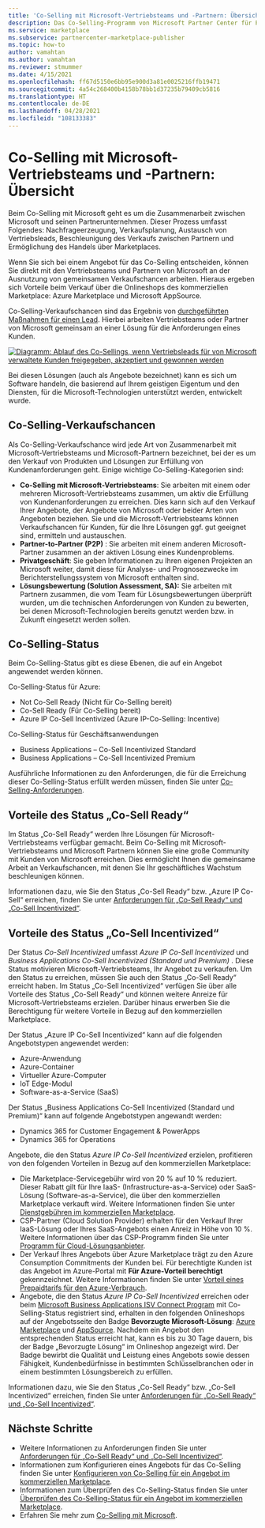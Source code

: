 ```yaml
---
title: 'Co-Selling mit Microsoft-Vertriebsteams und -Partnern: Übersicht'
description: Das Co-Selling-Programm von Microsoft Partner Center für Partner kann Ihnen helfen, einen sehr großen Kundenstamm zu erreichen und neue Verkäufe zu generieren.
ms.service: marketplace
ms.subservice: partnercenter-marketplace-publisher
ms.topic: how-to
author: vamahtan
ms.author: vamahtan
ms.reviewer: stmummer
ms.date: 4/15/2021
ms.openlocfilehash: ff67d5150e6bb95e900d3a81e0025216ffb19471
ms.sourcegitcommit: 4a54c268400b4158b78bb1d37235b79409cb5816
ms.translationtype: HT
ms.contentlocale: de-DE
ms.lasthandoff: 04/28/2021
ms.locfileid: "108133383"
---
```

# <a name="co-sell-with-microsoft-sales-teams-and-partners-overview"></a>Co-Selling mit Microsoft-Vertriebsteams und -Partnern: Übersicht

Beim Co-Selling mit Microsoft geht es um die Zusammenarbeit zwischen Microsoft und seinen Partnerunternehmen. Dieser Prozess umfasst Folgendes: Nachfrageerzeugung, Verkaufsplanung, Austausch von Vertriebsleads, Beschleunigung des Verkaufs zwischen Partnern und Ermöglichung des Handels über Marketplaces.

Wenn Sie sich bei einem Angebot für das Co-Selling entscheiden, können Sie direkt mit den Vertriebsteams und Partnern von Microsoft an der Ausnutzung von gemeinsamen Verkaufschancen arbeiten. Hieraus ergeben sich Vorteile beim Verkauf über die Onlineshops des kommerziellen Marketplace: Azure Marketplace und Microsoft AppSource.

Co-Selling-Verkaufschancen sind das Ergebnis von [durchgeführten Maßnahmen für einen Lead](./partner-center-portal/commercial-marketplace-get-customer-leads.md). Hierbei arbeiten Vertriebsteams oder Partner von Microsoft gemeinsam an einer Lösung für die Anforderungen eines Kunden.

[![Diagramm: Ablauf des Co-Sellings, wenn Vertriebsleads für von Microsoft verwaltete Kunden freigegeben, akzeptiert und gewonnen werden](./media/marketplace-publishers-guide/marketplace-co-sell-v2.png)](./media/marketplace-publishers-guide/marketplace-co-sell-v2.png#lightbox)

Bei diesen Lösungen (auch als Angebote bezeichnet) kann es sich um Software handeln, die basierend auf Ihrem geistigen Eigentum und den Diensten, für die Microsoft-Technologien unterstützt werden, entwickelt wurde.

## <a name="co-sell-opportunities"></a>Co-Selling-Verkaufschancen

Als Co-Selling-Verkaufschance wird jede Art von Zusammenarbeit mit Microsoft-Vertriebsteams und Microsoft-Partnern bezeichnet, bei der es um den Verkauf von Produkten und Lösungen zur Erfüllung von Kundenanforderungen geht. Einige wichtige Co-Selling-Kategorien sind:

- **Co-Selling mit Microsoft-Vertriebsteams**: Sie arbeiten mit einem oder mehreren Microsoft-Vertriebsteams zusammen, um aktiv die Erfüllung von Kundenanforderungen zu erreichen. Dies kann sich auf den Verkauf Ihrer Angebote, der Angebote von Microsoft oder beider Arten von Angeboten beziehen. Sie und die Microsoft-Vertriebsteams können Verkaufschancen für Kunden, für die Ihre Lösungen ggf. gut geeignet sind, ermitteln und austauschen.
- **Partner-to-Partner (P2P)** : Sie arbeiten mit einem anderen Microsoft-Partner zusammen an der aktiven Lösung eines Kundenproblems.
- **Privatgeschäft**: Sie geben Informationen zu Ihren eigenen Projekten an Microsoft weiter, damit diese für Analyse- und Prognosezwecke im Berichterstellungssystem von Microsoft enthalten sind.
- **Lösungsbewertung (Solution Assessment, SA):** Sie arbeiten mit Partnern zusammen, die vom Team für Lösungsbewertungen überprüft wurden, um die technischen Anforderungen von Kunden zu bewerten, bei denen Microsoft-Technologien bereits genutzt werden bzw. in Zukunft eingesetzt werden sollen.

## <a name="co-sell-statuses"></a>Co-Selling-Status

Beim Co-Selling-Status gibt es diese Ebenen, die auf ein Angebot angewendet werden können.

Co-Selling-Status für Azure:

- Not Co-Sell Ready (Nicht für Co-Selling bereit)
- Co-Sell Ready (Für Co-Selling bereit)
- Azure IP Co-Sell Incentivized (Azure IP-Co-Selling: Incentive)

Co-Selling-Status für Geschäftsanwendungen
- Business Applications – Co-Sell Incentivized Standard
- Business Applications – Co-Sell Incentivized Premium  

Ausführliche Informationen zu den Anforderungen, die für die Erreichung dieser Co-Selling-Status erfüllt werden müssen, finden Sie unter [Co-Selling-Anforderungen](co-sell-requirements.md).

## <a name="benefits-of-co-sell-ready-status"></a>Vorteile des Status „Co-Sell Ready“

Im Status „Co-Sell Ready“ werden Ihre Lösungen für Microsoft-Vertriebsteams verfügbar gemacht. Beim Co-Selling mit Microsoft-Vertriebsteams und Microsoft Partnern können Sie eine große Community mit Kunden von Microsoft erreichen. Dies ermöglicht Ihnen die gemeinsame Arbeit an Verkaufschancen, mit denen Sie Ihr geschäftliches Wachstum beschleunigen können.

Informationen dazu, wie Sie den Status „Co-Sell Ready“ bzw. „Azure IP Co-Sell“ erreichen, finden Sie unter [Anforderungen für „Co-Sell Ready“ und „Co-Sell Incentivized“](co-sell-requirements.md).

## <a name="benefits-of-co-sell-incentivized-status"></a>Vorteile des Status „Co-Sell Incentivized“

Der Status _Co-Sell Incentivized_ umfasst _Azure IP Co-Sell Incentivized_ und _Business Applications Co-Sell Incentivized (Standard und Premium)_ . Diese Status motivieren Microsoft-Vertriebsteams, Ihr Angebot zu verkaufen. Um den Status zu erreichen, müssen Sie auch den Status „Co-Sell Ready“ erreicht haben. Im Status „Co-Sell Incentivized“ verfügen Sie über alle Vorteile des Status „Co-Sell Ready“ und können weitere Anreize für Microsoft-Vertriebsteams erzielen. Darüber hinaus erwerben Sie die Berechtigung für weitere Vorteile in Bezug auf den kommerziellen Marketplace.

Der Status „Azure IP Co-Sell Incentivized“ kann auf die folgenden Angebotstypen angewendet werden:

- Azure-Anwendung
- Azure-Container
- Virtueller Azure-Computer
- IoT Edge-Modul
- Software-as-a-Service (SaaS)

Der Status „Business Applications Co-Sell Incentivized (Standard und Premium)“ kann auf folgende Angebotstypen angewandt werden:

- Dynamics 365 for Customer Engagement & PowerApps
- Dynamics 365 for Operations

Angebote, die den Status _Azure IP Co-Sell Incentivized_ erzielen, profitieren von den folgenden Vorteilen in Bezug auf den kommerziellen Marketplace:

- Die Marketplace-Servicegebühr wird von 20 % auf 10 % reduziert. Dieser Rabatt gilt für Ihre IaaS- (Infrastructure-as-a-Service) oder SaaS-Lösung (Software-as-a-Service), die über den kommerziellen Marketplace verkauft wird. Weitere Informationen finden Sie unter [Dienstgebühren im kommerziellen Marketplace](marketplace-commercial-transaction-capabilities-and-considerations.md#commercial-marketplace-service-fees).
- CSP-Partner (Cloud Solution Provider) erhalten für den Verkauf Ihrer IaaS-Lösung oder Ihres SaaS-Angebots einen Anreiz in Höhe von 10 %. Weitere Informationen über das CSP-Programm finden Sie unter [Programm für Cloud-Lösungsanbieter](cloud-solution-providers.md).
- Der Verkauf Ihres Angebots über Azure Marketplace trägt zu den Azure Consumption Commitments der Kunden bei. Für berechtigte Kunden ist das Angebot im Azure-Portal mit **Für Azure-Vorteil berechtigt** gekennzeichnet. Weitere Informationen finden Sie unter [Vorteil eines Prepaidtarifs für den Azure-Verbrauch](azure-consumption-commitment-benefit.md).
- Angebote, die den Status _Azure IP Co-Sell Incentivized_ erreichen oder beim [Microsoft Business Applications ISV Connect Program](business-applications-isv-program.md) mit Co-Selling-Status registriert sind, erhalten in den folgenden Onlineshops auf der Angebotsseite den Badge **Bevorzugte Microsoft-Lösung**: [Azure Marketplace](https://azuremarketplace.microsoft.com/) und [AppSource](https://appsource.microsoft.com/).  Nachdem ein Angebot den entsprechenden Status erreicht hat, kann es bis zu 30 Tage dauern, bis der Badge „Bevorzugte Lösung“ im Onlineshop angezeigt wird. Der Badge bewirbt die Qualität und Leistung eines Angebots sowie dessen Fähigkeit, Kundenbedürfnisse in bestimmten Schlüsselbranchen oder in einem bestimmten Lösungsbereich zu erfüllen.

Informationen dazu, wie Sie den Status „Co-Sell Ready“ bzw. „Co-Sell Incentivized“ erreichen, finden Sie unter [Anforderungen für „Co-Sell Ready“ und „Co-Sell Incentivized“](co-sell-requirements.md).

## <a name="next-steps"></a>Nächste Schritte

- Weitere Informationen zu Anforderungen finden Sie unter [Anforderungen für „Co-Sell Ready“ und „Co-Sell Incentivized“](co-sell-requirements.md).
- Informationen zum Konfigurieren eines Angebots für das Co-Selling finden Sie unter [Konfigurieren von Co-Selling für ein Angebot im kommerziellen Marketplace](./co-sell-configure.md).
- Informationen zum Überprüfen des Co-Selling-Status finden Sie unter [Überprüfen des Co-Selling-Status für ein Angebot im kommerziellen Marketplace](co-sell-status.md).
- Erfahren Sie mehr zum [Co-Selling mit Microsoft](https://partner.microsoft.com/membership/sell-with-microsoft).